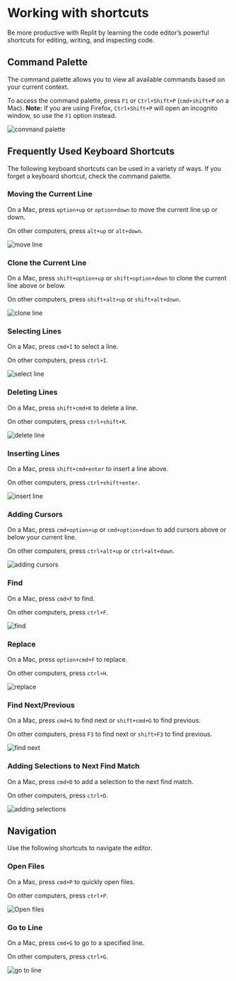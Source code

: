 # Working with shortcuts

Be more productive with Replit by learning the code editor’s powerful shortcuts for editing, writing, and inspecting code.

## Command Palette

The command palette allows you to view all available commands based on your current context. 

To access the command palette, press `F1` or `Ctrl+Shift+P` (`cmd+shift+P` on a Mac). **Note:** If you are using Firefox, `Ctrl+Shift+P` will open an incognito window, so use the `F1` option instead.

![command palette](https://replit-docs-images.bardia.repl.co/images/repls/editor/command_palette.gif)

## Frequently Used Keyboard Shortcuts

The following keyboard shortcuts can be used in a variety of ways. If you forget a keyboard shortcut, check the command palette.

### Moving the Current Line

On a Mac, press `option+up` or `option+down` to move the current line up or down. 

On other computers, press `alt+up` or `alt+down`.

![move line](https://replit-docs-images.bardia.repl.co/images/repls/editor/move_line.gif)

### Clone the Current Line

On a Mac, press `shift+option+up` or `shift+option+down` to clone the current line above or below.

On other computers, press `shift+alt+up` or `shift+alt+down`.

![clone line](https://replit-docs-images.bardia.repl.co/images/repls/editor/clone_line.gif)

### Selecting Lines

On a Mac, press `cmd+I` to select a line. 

On other computers, press `ctrl+I`.

![select line](https://replit-docs-images.bardia.repl.co/images/repls/editor/select_line.gif)

### Deleting Lines

On a Mac, press `shift+cmd+K` to delete a line.

On other computers, press `ctrl+shift+K`.

![delete line](https://replit-docs-images.bardia.repl.co/images/repls/editor/delete_line.gif)

### Inserting Lines

On a Mac, press `shift+cmd+enter` to insert a line above.

On other computers, press `ctrl+shift+enter`.

![insert line](https://replit-docs-images.bardia.repl.co/images/repls/editor/insert_line.gif)

### Adding Cursors

On a Mac, press `cmd+option+up` or `cmd+option+down` to add cursors above or below your current line. 

On other computers, press `ctrl+alt+up` or `ctrl+alt+down`.

![adding cursors](https://replit-docs-images.bardia.repl.co/images/repls/editor/adding_cursors.gif)

### Find

On a Mac, press `cmd+F` to find.

On other computers, press `ctrl+F`.

![find](https://replit-docs-images.bardia.repl.co/images/repls/editor/find.gif)

### Replace

On a Mac, press `option+cmd+F` to replace.

On other computers, press `ctrl+H`.

![replace](https://replit-docs-images.bardia.repl.co/images/repls/editor/replace.gif)

### Find Next/Previous

On a Mac, press `cmd+G` to find next or `shift+cmd+G` to find previous.

On other computers, press `F3` to find next or `shift+F3` to find previous.

![find next](https://replit-docs-images.bardia.repl.co/images/repls/editor/find_next.gif)

### Adding Selections to Next Find Match

On a Mac, press `cmd+D` to add a selection to the next find match.

On other computers, press `ctrl+D`.

![adding selections](https://replit-docs-images.bardia.repl.co/images/repls/editor/adding_selections.gif)

## Navigation

Use the following shortcuts to navigate the editor.

### Open Files

On a Mac, press `cmd+P` to quickly open files.

On other computers, press `ctrl+P`.

![Open files](https://replit-docs-images.bardia.repl.co/images/repls/editor/open_files.gif)

### Go to Line

On a Mac, press `cmd+G` to go to a specified line.

On other computers, press `ctrl+G`.

![go to line](https://replit-docs-images.bardia.repl.co/images/repls/editor/go_to_line.gif)


